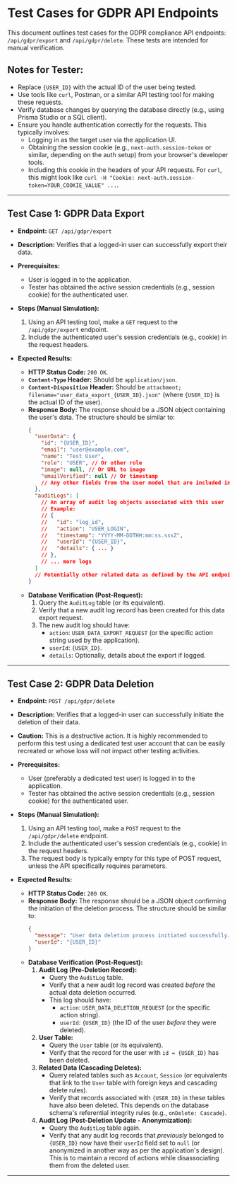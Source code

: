 # Test Cases for GDPR API Endpoints

This document outlines test cases for the GDPR compliance API endpoints: `/api/gdpr/export` and `/api/gdpr/delete`. These tests are intended for manual verification.

## Notes for Tester:

*   Replace `{USER_ID}` with the actual ID of the user being tested.
*   Use tools like `curl`, Postman, or a similar API testing tool for making these requests.
*   Verify database changes by querying the database directly (e.g., using Prisma Studio or a SQL client).
*   Ensure you handle authentication correctly for the requests. This typically involves:
    *   Logging in as the target user via the application UI.
    *   Obtaining the session cookie (e.g., `next-auth.session-token` or similar, depending on the auth setup) from your browser's developer tools.
    *   Including this cookie in the headers of your API requests. For `curl`, this might look like `curl -H "Cookie: next-auth.session-token=YOUR_COOKIE_VALUE" ...`.

---

## Test Case 1: GDPR Data Export

*   **Endpoint:** `GET /api/gdpr/export`
*   **Description:** Verifies that a logged-in user can successfully export their data.
*   **Prerequisites:**
    *   User is logged in to the application.
    *   Tester has obtained the active session credentials (e.g., session cookie) for the authenticated user.

*   **Steps (Manual Simulation):**
    1.  Using an API testing tool, make a `GET` request to the `/api/gdpr/export` endpoint.
    2.  Include the authenticated user's session credentials (e.g., cookie) in the request headers.

*   **Expected Results:**
    *   **HTTP Status Code:** `200 OK`.
    *   **`Content-Type` Header:** Should be `application/json`.
    *   **`Content-Disposition` Header:** Should be `attachment; filename="user_data_export_{USER_ID}.json"` (where `{USER_ID}` is the actual ID of the user).
    *   **Response Body:** The response should be a JSON object containing the user's data. The structure should be similar to:
        ```json
        {
          "userData": {
            "id": "{USER_ID}",
            "email": "user@example.com",
            "name": "Test User",
            "role": "USER", // Or other role
            "image": null, // Or URL to image
            "emailVerified": null // Or timestamp
            // Any other fields from the User model that are included in the export
          },
          "auditLogs": [
            // An array of audit log objects associated with this user
            // Example:
            // {
            //   "id": "log_id",
            //   "action": "USER_LOGIN",
            //   "timestamp": "YYYY-MM-DDTHH:mm:ss.sssZ",
            //   "userId": "{USER_ID}",
            //   "details": { ... }
            // },
            // ... more logs
          ]
          // Potentially other related data as defined by the API endpoint's implementation
        }
        ```
    *   **Database Verification (Post-Request):**
        1.  Query the `AuditLog` table (or its equivalent).
        2.  Verify that a new audit log record has been created for this data export request.
        3.  The new audit log should have:
            *   `action`: `USER_DATA_EXPORT_REQUEST` (or the specific action string used by the application).
            *   `userId`: `{USER_ID}`.
            *   `details`: Optionally, details about the export if logged.

---

## Test Case 2: GDPR Data Deletion

*   **Endpoint:** `POST /api/gdpr/delete`
*   **Description:** Verifies that a logged-in user can successfully initiate the deletion of their data.
*   **Caution:** This is a destructive action. It is highly recommended to perform this test using a dedicated test user account that can be easily recreated or whose loss will not impact other testing activities.

*   **Prerequisites:**
    *   User (preferably a dedicated test user) is logged in to the application.
    *   Tester has obtained the active session credentials (e.g., session cookie) for the authenticated user.

*   **Steps (Manual Simulation):**
    1.  Using an API testing tool, make a `POST` request to the `/api/gdpr/delete` endpoint.
    2.  Include the authenticated user's session credentials (e.g., cookie) in the request headers.
    3.  The request body is typically empty for this type of POST request, unless the API specifically requires parameters.

*   **Expected Results:**
    *   **HTTP Status Code:** `200 OK`.
    *   **Response Body:** The response should be a JSON object confirming the initiation of the deletion process. The structure should be similar to:
        ```json
        {
          "message": "User data deletion process initiated successfully.",
          "userId": "{USER_ID}"
        }
        ```
    *   **Database Verification (Post-Request):**
        1.  **Audit Log (Pre-Deletion Record):**
            *   Query the `AuditLog` table.
            *   Verify that a new audit log record was created *before* the actual data deletion occurred.
            *   This log should have:
                *   `action`: `USER_DATA_DELETION_REQUEST` (or the specific action string).
                *   `userId`: `{USER_ID}` (the ID of the user *before* they were deleted).
        2.  **User Table:**
            *   Query the `User` table (or its equivalent).
            *   Verify that the record for the user with `id = {USER_ID}` has been deleted.
        3.  **Related Data (Cascading Deletes):**
            *   Query related tables such as `Account`, `Session` (or equivalents that link to the `User` table with foreign keys and cascading delete rules).
            *   Verify that records associated with `{USER_ID}` in these tables have also been deleted. This depends on the database schema's referential integrity rules (e.g., `onDelete: Cascade`).
        4.  **Audit Log (Post-Deletion Update - Anonymization):**
            *   Query the `AuditLog` table again.
            *   Verify that any audit log records that *previously* belonged to `{USER_ID}` now have their `userId` field set to `null` (or anonymized in another way as per the application's design). This is to maintain a record of actions while disassociating them from the deleted user.

---
